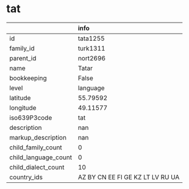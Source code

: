 # tat
|                      | info                             |
|:---------------------|:---------------------------------|
| id                   | tata1255                         |
| family_id            | turk1311                         |
| parent_id            | nort2696                         |
| name                 | Tatar                            |
| bookkeeping          | False                            |
| level                | language                         |
| latitude             | 55.79592                         |
| longitude            | 49.11577                         |
| iso639P3code         | tat                              |
| description          | nan                              |
| markup_description   | nan                              |
| child_family_count   | 0                                |
| child_language_count | 0                                |
| child_dialect_count  | 10                               |
| country_ids          | AZ BY CN EE FI GE KZ LT LV RU UA |